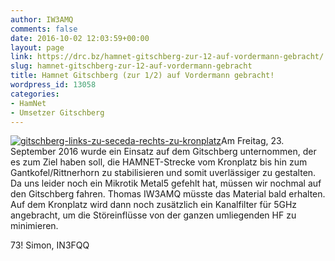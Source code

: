 ```yaml
---
author: IW3AMQ
comments: false
date: 2016-10-02 12:03:59+00:00
layout: page
link: https://drc.bz/hamnet-gitschberg-zur-12-auf-vordermann-gebracht/
slug: hamnet-gitschberg-zur-12-auf-vordermann-gebracht
title: Hamnet Gitschberg (zur 1/2) auf Vordermann gebracht!
wordpress_id: 13058
categories:
- HamNet
- Umsetzer Gitschberg
---
```


[![gitschberg-links-zu-seceda-rechts-zu-kronplatz](https://drc.bz/wp-content/uploads/2016/10/Gitschberg-links-zu-Seceda-rechts-zu-Kronplatz-225x300.jpg)](https://drc.bz/wp-content/uploads/2016/10/Gitschberg-links-zu-Seceda-rechts-zu-Kronplatz.jpg)Am Freitag, 23. September 2016 wurde ein Einsatz auf dem Gitschberg unternommen, der es zum Ziel haben soll, die HAMNET-Strecke vom Kronplatz bis hin zum Gantkofel/Rittnerhorn zu stabilisieren und somit uverlässiger zu gestalten. Da uns leider noch ein Mikrotik Metal5 gefehlt hat, müssen wir nochmal auf den Gitschberg fahren. Thomas IW3AMQ müsste das Material bald erhalten. Auf dem Kronplatz wird dann noch zusätzlich ein Kanalfilter für 5GHz angebracht, um die Störeinflüsse von der ganzen umliegenden HF zu minimieren.




73! Simon, IN3FQQ
